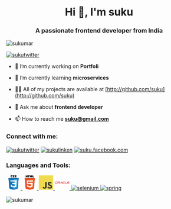 <h1 align="center">Hi 👋, I'm suku</h1>
<h3 align="center">A passionate frontend developer from India</h3>

<p align="left"> <img src="https://komarev.com/ghpvc/?username=sukumar&label=Profile%20views&color=0e75b6&style=flat" alt="sukumar" /> </p>

<p align="left"> <a href="https://twitter.com/sukutwitter" target="blank"><img src="https://img.shields.io/twitter/follow/sukutwitter?logo=twitter&style=for-the-badge" alt="sukutwitter" /></a> </p>

- 🔭 I’m currently working on **Portfoli**

- 🌱 I’m currently learning **microservices**

- 👨‍💻 All of my projects are available at [http://github.com/suku](http://github.com/suku)

- 💬 Ask me about **frontend developer**

- 📫 How to reach me **suku@gmail.com**

<h3 align="left">Connect with me:</h3>
<p align="left">
<a href="https://twitter.com/sukutwitter" target="blank"><img align="center" src="https://raw.githubusercontent.com/rahuldkjain/github-profile-readme-generator/master/src/images/icons/Social/twitter.svg" alt="sukutwitter" height="30" width="40" /></a>
<a href="https://linkedin.com/in/sukulinken" target="blank"><img align="center" src="https://raw.githubusercontent.com/rahuldkjain/github-profile-readme-generator/master/src/images/icons/Social/linked-in-alt.svg" alt="sukulinken" height="30" width="40" /></a>
<a href="https://fb.com/suku.facebook.com" target="blank"><img align="center" src="https://raw.githubusercontent.com/rahuldkjain/github-profile-readme-generator/master/src/images/icons/Social/facebook.svg" alt="suku.facebook.com" height="30" width="40" /></a>
</p>

<h3 align="left">Languages and Tools:</h3>
<p align="left"> <a href="https://www.w3schools.com/css/" target="_blank" rel="noreferrer"> <img src="https://raw.githubusercontent.com/devicons/devicon/master/icons/css3/css3-original-wordmark.svg" alt="css3" width="40" height="40"/> </a> <a href="https://www.w3.org/html/" target="_blank" rel="noreferrer"> <img src="https://raw.githubusercontent.com/devicons/devicon/master/icons/html5/html5-original-wordmark.svg" alt="html5" width="40" height="40"/> </a> <a href="https://developer.mozilla.org/en-US/docs/Web/JavaScript" target="_blank" rel="noreferrer"> <img src="https://raw.githubusercontent.com/devicons/devicon/master/icons/javascript/javascript-original.svg" alt="javascript" width="40" height="40"/> </a> <a href="https://www.oracle.com/" target="_blank" rel="noreferrer"> <img src="https://raw.githubusercontent.com/devicons/devicon/master/icons/oracle/oracle-original.svg" alt="oracle" width="40" height="40"/> </a> <a href="https://www.selenium.dev" target="_blank" rel="noreferrer"> <img src="https://raw.githubusercontent.com/detain/svg-logos/780f25886640cef088af994181646db2f6b1a3f8/svg/selenium-logo.svg" alt="selenium" width="40" height="40"/> </a> <a href="https://spring.io/" target="_blank" rel="noreferrer"> <img src="https://www.vectorlogo.zone/logos/springio/springio-icon.svg" alt="spring" width="40" height="40"/> </a> </p>

<p><img align="center" src="https://github-readme-stats.vercel.app/api/top-langs?username=sukumar&show_icons=true&locale=en&layout=compact" alt="sukumar" /></p>

